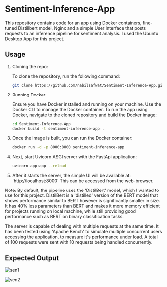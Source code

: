 # Sentiment-Inference-App

This repository contains code for an app using Docker containers, fine-tuned Distillbert model, Nginx and a simple User Interface that posts requests to an inference pipeline for sentiment analysis. I used the Ubuntu Desktop App for this project. 

## Usage

1. Cloning the repo:

   To clone the repository, run the following command:
   ```bash
   git clone https://github.com/nabilsafwat/Sentiment-Inference-App.git

3. Running Docker

   Ensure you have Docker installed and running on your machine. Use the Docker CLI to manage the Docker container. To run the app using Docker, navigate to the cloned repository and build the Docker image:
   ```bash
   cd Sentiment-Inference-App
   docker build -t sentiment-inference-app .

5. Once the image is built, you can run the Docker container:

   ```bash
   docker run -d -p 8000:8000 sentiment-inference-app

7. Next, start Uvicorn ASGI server with the FastApi application:

   ```bash
   uvicorn app:app --reload

9. After it starts the server, the simple UI will be available at: 'http://localhost:8000'
   This can be accessed from the web-browser.

Note: By default, the pipeline uses the 'DistilBert' model, which I wanted to use for this project. DistilBert is a 'distilled' version of the BERT model that shows performance similar to BERT however is significantly smaller in size.  It has 40% less parameters than BERT and makes it more memory efficient for projects running on local machine, while still providing good performance such as BERT on binary classification tasks. 

The server is capable of dealing with multiple requests at the same time. It has been tested using 'Apache Bench' to simulate multiple concurrent users accessing the application, to measure it's performance under load. A total of 100 requests were sent with 10 requests being handled concurrently.

## Expected Output

![sen1](https://github.com/nabilsafwat/Sentiment-Inference-App/assets/61869179/b618a11b-5f7b-41ea-adda-d5e9c7d4407d)

![sen2](https://github.com/nabilsafwat/Sentiment-Inference-App/assets/61869179/39de2b88-abc1-4042-8a41-fe06de1ac577)
